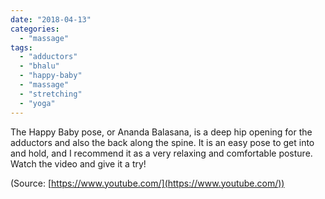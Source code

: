 ```yaml
---
date: "2018-04-13"
categories: 
  - "massage"
tags: 
  - "adductors"
  - "bhalu"
  - "happy-baby"
  - "massage"
  - "stretching"
  - "yoga"
---
```


The Happy Baby pose, or Ananda Balasana, is a deep hip opening for the adductors and also the back along the spine. It is an easy pose to get into and hold, and I recommend it as a very relaxing and comfortable posture. Watch the video and give it a try!

(Source: [https://www.youtube.com/](https://www.youtube.com/))
